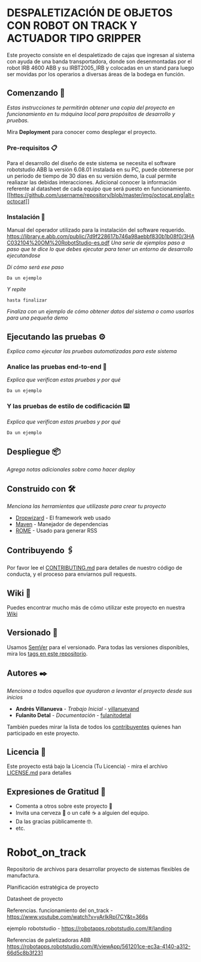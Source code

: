 
# DESPALETIZACIÓN DE OBJETOS CON ROBOT ON TRACK Y ACTUADOR TIPO GRIPPER

Este proyecto consiste en el despaletizado de cajas que ingresan al sistema con ayuda de una banda transportadora, donde son
desenmontadas por el robot IRB 4600 ABB y su IRBT2005_IRB y colocadas en un stand para luego ser movidas por los operarios a
diversas áreas de la bodega en función.

## Comenzando 🚀

_Estas instrucciones te permitirán obtener una copia del proyecto en funcionamiento en tu máquina local para propósitos de desarrollo y pruebas._

Mira **Deployment** para conocer como desplegar el proyecto.

### Pre-requisitos 📋

Para el desarrollo del diseño de este sistema se necesita el software robotstudio ABB la versión 6.08.01 instalada en su PC,
puede obtenerse por un periodo de tiempo de 30 días en su versión demo, la cual permite realiazar las debidas interacciones.
Adicional conocer la información referente al datasheet de cada equipo que será puesto en funcionamiento.
[[https://github.com/username/repository/blob/master/img/octocat.png|alt=octocat]]
### Instalación 🔧

Manual del operador utilizado para la instalación del software requerido.
https://library.e.abb.com/public/7d9f228617b746a98aebbf830b1b08f0/3HAC032104%20OM%20RobotStudio-es.pdf
_Una serie de ejemplos paso a paso que te dice lo que debes ejecutar para tener un entorno de desarrollo ejecutandose_

_Dí cómo será ese paso_

```
Da un ejemplo
```

_Y repite_

```
hasta finalizar
```

_Finaliza con un ejemplo de cómo obtener datos del sistema o como usarlos para una pequeña demo_

## Ejecutando las pruebas ⚙️

_Explica como ejecutar las pruebas automatizadas para este sistema_

### Analice las pruebas end-to-end 🔩

_Explica que verifican estas pruebas y por qué_

```
Da un ejemplo
```

### Y las pruebas de estilo de codificación ⌨️

_Explica que verifican estas pruebas y por qué_

```
Da un ejemplo
```

## Despliegue 📦

_Agrega notas adicionales sobre como hacer deploy_

## Construido con 🛠️

_Menciona las herramientas que utilizaste para crear tu proyecto_

* [Dropwizard](http://www.dropwizard.io/1.0.2/docs/) - El framework web usado
* [Maven](https://maven.apache.org/) - Manejador de dependencias
* [ROME](https://rometools.github.io/rome/) - Usado para generar RSS

## Contribuyendo 🖇️

Por favor lee el [CONTRIBUTING.md](https://gist.github.com/villanuevand/xxxxxx) para detalles de nuestro código de conducta, y el proceso para enviarnos pull requests.

## Wiki 📖

Puedes encontrar mucho más de cómo utilizar este proyecto en nuestra [Wiki](https://github.com/tu/proyecto/wiki)

## Versionado 📌

Usamos [SemVer](http://semver.org/) para el versionado. Para todas las versiones disponibles, mira los [tags en este repositorio](https://github.com/tu/proyecto/tags).

## Autores ✒️

_Menciona a todos aquellos que ayudaron a levantar el proyecto desde sus inicios_

* **Andrés Villanueva** - *Trabajo Inicial* - [villanuevand](https://github.com/villanuevand)
* **Fulanito Detal** - *Documentación* - [fulanitodetal](#fulanito-de-tal)

También puedes mirar la lista de todos los [contribuyentes](https://github.com/your/project/contributors) quíenes han participado en este proyecto. 

## Licencia 📄

Este proyecto está bajo la Licencia (Tu Licencia) - mira el archivo [LICENSE.md](LICENSE.md) para detalles

## Expresiones de Gratitud 🎁

* Comenta a otros sobre este proyecto 📢
* Invita una cerveza 🍺 o un café ☕ a alguien del equipo. 
* Da las gracias públicamente 🤓.
* etc.





# Robot_on_track
Repositorio de archivos para desarrollar proyecto de sistemas flexibles de manufactura.

Planificación estratégica de proyecto

Datasheet de proyecto




Referencias.
funcionamiento del on_track - https://www.youtube.com/watch?v=yArIkRpI7CY&t=366s

ejemplo robotstudio - https://robotapps.robotstudio.com/#/landing
 
 Referencias de paletizadoras ABB https://robotapps.robotstudio.com/#/viewApp/561201ce-ec3a-4140-a312-66d5c8b3f231
